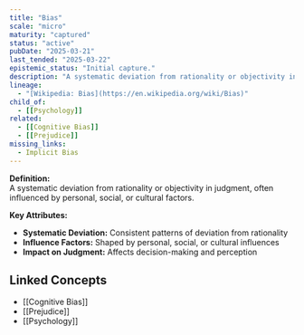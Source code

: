 ```yaml
---
title: "Bias"
scale: "micro"
maturity: "captured"
status: "active"
pubDate: "2025-03-21"
last_tended: "2025-03-22"
epistemic_status: "Initial capture."
description: "A systematic deviation from rationality or objectivity in judgment, often influenced by personal, social, or cultural factors."
lineage:
  - "[Wikipedia: Bias](https://en.wikipedia.org/wiki/Bias)"
child_of:
  - [[Psychology]]
related:
  - [[Cognitive Bias]]
  - [[Prejudice]]
missing_links:
  - Implicit Bias
---
```

**Definition:**  
A systematic deviation from rationality or objectivity in judgment, often influenced by personal, social, or cultural factors.

**Key Attributes:**  
- **Systematic Deviation:** Consistent patterns of deviation from rationality  
- **Influence Factors:** Shaped by personal, social, or cultural influences  
- **Impact on Judgment:** Affects decision-making and perception

## Linked Concepts
- [[Cognitive Bias]]
- [[Prejudice]]
- [[Psychology]]
